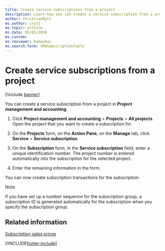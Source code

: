 ```yaml
---
title: Create service subscriptions from a project 
description: Learn how you can create a service subscription from a project in Project management and accounting, including a step-by-step process.
author: ChristianRytt
ms.author: crytt
ms.topic: article
ms.date: 05/01/2018
ms.custom:
ms.reviewer: kamaybac
ms.search.form: SMASubscriptionTable
---
```


# Create service subscriptions from a project    

[!include [banner](../includes/banner.md)]


You can create a service subscription from a project in **Project management and accounting**.

1.  Click **Project management and accounting** \> **Projects** \> **All projects**. Open the project that you want to create a subscription for.

2.  On the **Projects** form, on the **Action Pane**, on the **Manage** tab, click **Service** \> **Service subscription**.

3.  On the **Subscription** form, in the **Service subscription** field, enter a unique identification number. The project number is entered automatically into the subscription for the selected project.

4.  Enter the remaining information in the form.

You can now create subscription transactions for the subscription.


> [!NOTE]
> <P>If you have set up a number sequence for the subscription group, a subscription ID is generated automatically for the subscription when you specify the subscription group.</P>



## Related information

[Subscription sales prices](subscription-sales-prices.md)

  




[!INCLUDE[footer-include](../../includes/footer-banner.md)]